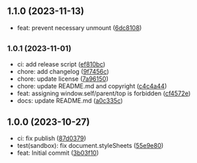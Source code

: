 ## 1.1.0 (2023-11-13)

-   feat: prevent necessary unmount ([6dc8108](https://github.com/HaploidJS/haploid/commit/6dc8108))

## <small>1.0.1 (2023-11-01)</small>

-   ci: add release script ([ef810bc](https://github.com/HaploidJS/haploid/commit/ef810bc))
-   chore: add changelog ([9f7456c](https://github.com/HaploidJS/haploid/commit/9f7456c))
-   chore: update license ([7a96150](https://github.com/HaploidJS/haploid/commit/7a96150))
-   chore: update README.md and copyright ([c4c4a44](https://github.com/HaploidJS/haploid/commit/c4c4a44))
-   feat: assigning window.self/parent/top is forbidden ([cf4572e](https://github.com/HaploidJS/haploid/commit/cf4572e))
-   docs: update README.md ([a0c335c](https://github.com/HaploidJS/haploid/commit/a0c335c))

## 1.0.0 (2023-10-27)

-   ci: fix publish ([87d0379](https://github.com/HaploidJS/haploid/commit/87d0379))
-   test(sandbox): fix document.styleSheets ([55e9e80](https://github.com/HaploidJS/haploid/commit/55e9e80))
-   feat: Initial commit ([3b03f10](https://github.com/HaploidJS/haploid/commit/3b03f10))
